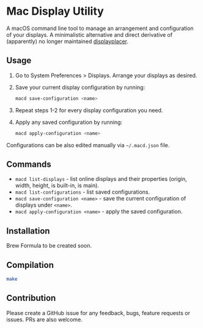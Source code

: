 # Mac Display Utility

A macOS command line tool to manage an arrangement
and configuration of your displays. A minimalistic alternative
and direct derivative of (apparently) no longer maintained
[displayplacer](https://github.com/jakehilborn/displayplacer).

## Usage

1. Go to System Preferences > Displays. Arrange your displays as desired.
1. Save your current display configuration by running:

    ```bash
    macd save-configuration <name>
    ```

1. Repeat steps 1-2 for every display configuration you need.
1. Apply any saved configuration by running:

    ```bash
    macd apply-configuration <name>
    ```

Configurations can be also edited manually via `~/.macd.json` file.

## Commands

- `macd list-displays` - list online displays and their properties
(origin, width, height, is built-in, is main).
- `macd list-configurations` - list saved configurations.
- `macd save-configuration <name>` - save the current configuration
of displays under `<name>`.
- `macd apply-configuration <name>` - apply the saved configuration.

## Installation

Brew Formula to be created soon.

## Compilation

```bash
make
```

## Contribution

Please create a GitHub issue for any feedback, bugs,
feature requests or issues. PRs are also welcome.
